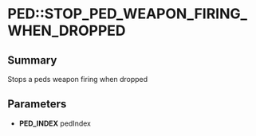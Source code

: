 # PED::STOP_PED_WEAPON_FIRING_WHEN_DROPPED

## Summary
Stops a peds weapon firing when dropped

## Parameters
* **PED_INDEX** pedIndex